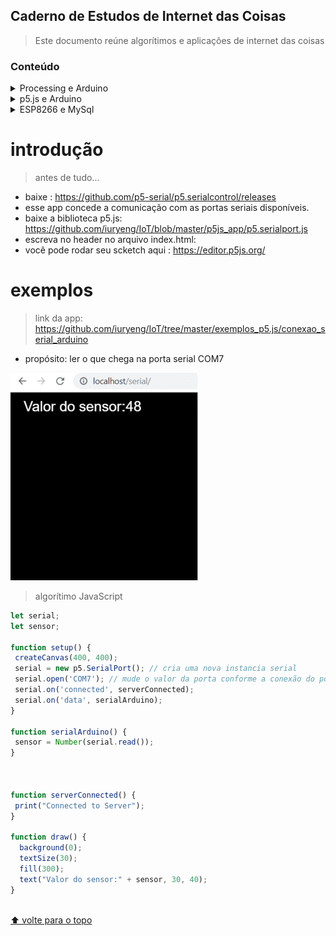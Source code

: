 
## Caderno de Estudos de Internet das Coisas

> Este documento reúne algorítimos e aplicações de internet das coisas


### Conteúdo

<details>
<summary>Processing e Arduino</summary>
 
* [`introdução`](#introdução)
* [`exemplos`](#exemplo)


</details>
 
<details>
<summary>p5.js e Arduino</summary>
 
* [`introdução`](#introdução)
* [`serialEvents`](#serialEvents)
* [`exemplos`](#exemploS)


</details>

 
<details>
<summary>ESP8266 e MySql</summary>
 
* [`introdução`](#introdução)
* [`exemplos`](#exemplos)


</details>

# introdução
> antes de tudo...

- baixe : https://github.com/p5-serial/p5.serialcontrol/releases
- esse app concede a comunicação com as portas seriais disponíveis.
- baixe a biblioteca p5.js: https://github.com/iuryeng/IoT/blob/master/p5js_app/p5.serialport.js
- escreva no header no arquivo index.html: <script src="p5.serialport.js"></script>
- você pode rodar seu scketch aqui : https://editor.p5js.org/


# exemplos


> link da app: https://github.com/iuryeng/IoT/tree/master/exemplos_p5.js/conexao_serial_arduino
- propósito: ler o que chega na porta serial COM7

![](gif_sensor.gif)

>algorítimo JavaScript
```js
let serial;
let sensor;

function setup() {  
 createCanvas(400, 400);
 serial = new p5.SerialPort(); // cria uma nova instancia serial
 serial.open('COM7'); // mude o valor da porta conforme a conexão do porta serial e o arduino
 serial.on('connected', serverConnected);
 serial.on('data', serialArduino);   
}

function serialArduino() {
 sensor = Number(serial.read());
}



function serverConnected() {
 print("Connected to Server");
}

function draw() {
  background(0);
  textSize(30);
  fill(300);
  text("Valor do sensor:" + sensor, 30, 40);
}
```
</details>

<br>[⬆ volte para o topo](#contents)

